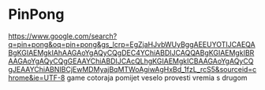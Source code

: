 # PinPong
https://www.google.com/search?q=pin+pong&oq=pin+pong&gs_lcrp=EgZjaHJvbWUyBggAEEUYOTIJCAEQABgKGIAEMgkIAhAAGAoYgAQyCQgDEC4YChiABDIJCAQQABgKGIAEMgkIBRAAGAoYgAQyCQgGEAAYChiABDIJCAcQLhgKGIAEMgkICBAAGAoYgAQyCQgJEAAYChiABNIBCjEwMDMyajBqMTWoAgiwAgHxBd_1fzL_rcS5&sourceid=chrome&ie=UTF-8
game cotoraja pomijet veselo provesti vremia s drugom
